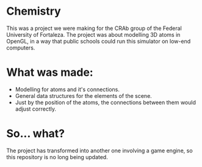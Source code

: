 # Chemistry
This was a project we were making for the CRAb group of the Federal University of Fortaleza.
The project was about modelling 3D atoms in OpenGL, in a way that public schools could run this simulator on low-end computers.

# What was made:
- Modelling for atoms and it's connections.
- General data structures for the elements of the scene.
- Just by the position of the atoms, the connections between them would adjust correctly.

# So... what?
The project has transformed into another one involving a game engine, so this repository is no long being updated.
